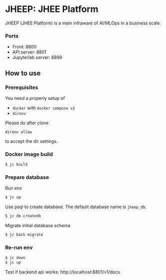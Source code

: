 # JHEEP: JHEE Platform

JHEEP (JHEE Platform) is a main infraware of AI/MLOps in a business scale.

### Ports
- Front: 8800
- API server: 8801
- Jupyterlab server: 8899

## How to use

### Prerequisites

You need a properly setup of
  - `docker` with `docker compose v2`
  - `direnv`

Please do after clone
```
direnv allow
```
to accept the dir settings.

### Docker image build
```sh
$ jc build
```

### Prepare database

Run env
```sh
$ jc up
```

Use psql to create database. The default database name is `jheep_db`.
```sh
$ jc db createdb
```

Migrate initial database schema
```sh
$ jc back migrate
```

### Re-run env
```sh
$ jc down
$ jc up
```

Test if backend api works: http://localhost:8801/v1/docs
